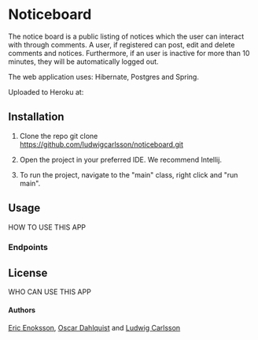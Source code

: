 # Noticeboard
The notice board is a public listing of notices which the user can interact with through comments. A user, if registered can post, edit and delete comments and notices. Furthermore, if an user is inactive for more than 10 minutes, they will be automatically logged out. 

The web application uses: Hibernate, Postgres and Spring.

Uploaded to Heroku at: 

## Installation
1. Clone the repo
git clone https://github.com/ludwigcarlsson/noticeboard.git

2. Open the project in your preferred IDE. We recommend Intellij.

3. To run the project, navigate to the "main" class, right click and "run main".

## Usage 
HOW TO USE THIS APP

### Endpoints


## License
WHO CAN USE THIS APP

#### Authors
[Eric Enoksson](https://github.com/Bumpfel), [Oscar Dahlquist](https://github.com/Vattenkruka) and [Ludwig Carlsson](https://github.com/ludwigcarlsson)
